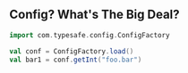 ## Config? What's The Big Deal?

```scala
import com.typesafe.config.ConfigFactory

val conf = ConfigFactory.load()
val bar1 = conf.getInt("foo.bar")
```
